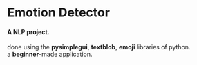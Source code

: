 # Emotion Detector
#### A NLP project.</br>
done using the **pysimplegui**, **textblob**, **emoji** libraries of python.</br>
a **beginner**-made application.
